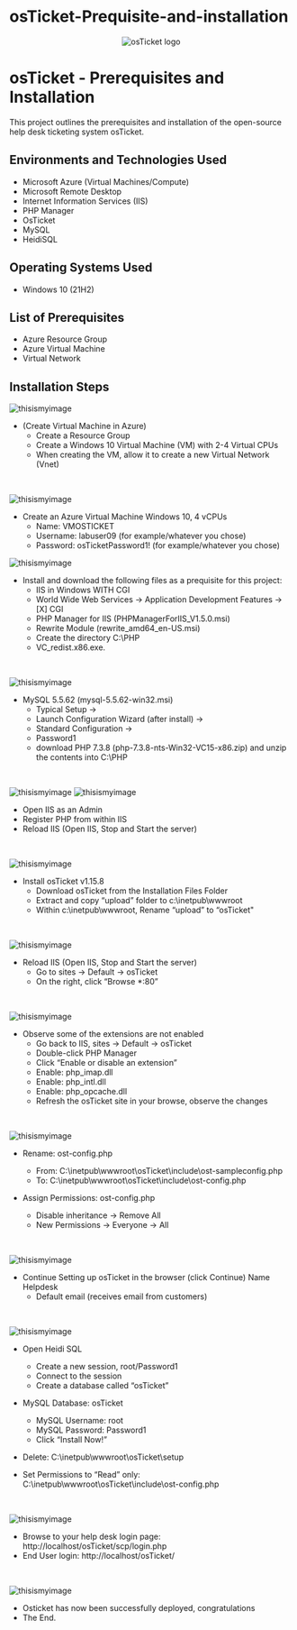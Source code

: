 # osTicket-Prequisite-and-installation
<p align="center">
<img src="https://i.imgur.com/Clzj7Xs.png" alt="osTicket logo"/>
</p>

<h1>osTicket - Prerequisites and Installation</h1>
This project outlines the prerequisites and installation of the open-source help desk ticketing system osTicket.<br />

<h2>Environments and Technologies Used</h2>

- Microsoft Azure (Virtual Machines/Compute)
- Microsoft Remote Desktop
- Internet Information Services (IIS)
- PHP Manager
- OsTicket
- MySQL
- HeidiSQL

<h2>Operating Systems Used </h2>

- Windows 10</b> (21H2)

<h2>List of Prerequisites</h2>

- Azure Resource Group
- Azure Virtual Machine
- Virtual Network

<h2>Installation Steps</h2>

<p>

![thisismyimage](https://github.com/ELIZABETHONAS/OsTicket-Prequisite-And-Installation/blob/main/1.png)
</p>
<p>

- (Create Virtual Machine in Azure)
   -  Create a Resource Group
   -  Create a Windows 10 Virtual Machine (VM) with 2-4 Virtual CPUs
   -  When creating the VM, allow it to create a new Virtual Network (Vnet)  
</p>
<br />

<p>
   
![thisismyimage](https://github.com/ELIZABETHONAS/OsTicket-Prequisite-And-Installation/blob/main/2.png?raw=true)
</p>
<p>

-  Create an Azure Virtual Machine Windows 10, 4 vCPUs
   -  Name: VMOSTICKET
   -  Username: labuser09 (for example/whatever you chose)
   -  Password: osTicketPassword1! (for example/whatever you chose)
<p>
   
![thisismyimage](https://github.com/ELIZABETHONAS/OsTicket-Prequisite-And-Installation/blob/main/3.png?raw=true)
</p>
<p>

-  Install and download the following files as a prequisite for this project: 
   -  IIS in Windows WITH CGI
   -  World Wide Web Services -> Application Development Features -> [X] CGI
   -  PHP Manager for IIS (PHPManagerForIIS_V1.5.0.msi)
   -  Rewrite Module (rewrite_amd64_en-US.msi)
   -  Create the directory C:\PHP
   -  VC_redist.x86.exe.
</p>
<br />


<p>
   
![thisismyimage](https://github.com/ELIZABETHONAS/OsTicket-Prequisite-And-Installation/blob/main/4.png?raw=true)
</p>
<p>

-  MySQL 5.5.62 (mysql-5.5.62-win32.msi)
     - Typical Setup ->
     - Launch Configuration Wizard (after install) ->
     - Standard Configuration ->
     - Password1
     - download PHP 7.3.8 (php-7.3.8-nts-Win32-VC15-x86.zip) and unzip the contents into C:\PHP
</p>
<br />

<p>
   
![thisismyimage](https://github.com/ELIZABETHONAS/OsTicket-Prequisite-And-Installation/blob/main/5.png?raw=true)
![thisismyimage](https://github.com/ELIZABETHONAS/OsTicket-Prequisite-And-Installation/blob/main/6.png?raw=true)   
</p>
<p>

-  Open IIS as an Admin
-  Register PHP from within IIS
-  Reload IIS (Open IIS, Stop and Start the server) 
</p>
<br />

<p>
   
![thisismyimage](https://github.com/ELIZABETHONAS/OsTicket-Prequisite-And-Installation/blob/main/7.png?raw=true)
</p>
<p>

-  Install osTicket v1.15.8
   -  Download osTicket from the Installation Files Folder
   -  Extract and copy “upload” folder to c:\inetpub\wwwroot
   -  Within c:\inetpub\wwwroot, Rename “upload” to “osTicket"
</p>
<br />

<p>
   
![thisismyimage](https://github.com/ELIZABETHONAS/OsTicket-Prequisite-And-Installation/blob/main/IMG_0033.png)
</p>
<p>

-  Reload IIS (Open IIS, Stop and Start the server)
   -  Go to sites -> Default -> osTicket
   -  On the right, click “Browse *:80”  
</p>
<br />

<p>
   
![thisismyimage](https://github.com/ELIZABETHONAS/OsTicket-Prequisite-And-Installation/blob/main/IMG_0032.png)
</p>
<p>

-  Observe some of the extensions are not enabled
   -  Go back to IIS, sites -> Default -> osTicket
   -  Double-click PHP Manager
   -  Click “Enable or disable an extension”
   -  Enable: php_imap.dll
   -  Enable: php_intl.dll
   -  Enable: php_opcache.dll
   -  Refresh the osTicket site in your browse, observe the changes

</p>
<br />

<p>
   
![thisismyimage](https://github.com/ELIZABETHONAS/OsTicket-Prequisite-And-Installation/blob/main/IMG_0036.png)
</p>
<p>
   
-  Rename: ost-config.php
   -  From: C:\inetpub\wwwroot\osTicket\include\ost-sampleconfig.php
   -  To: C:\inetpub\wwwroot\osTicket\include\ost-config.php

-  Assign Permissions: ost-config.php
   -  Disable inheritance -> Remove All
   -  New Permissions -> Everyone -> All

</p>
<br />

<p>
   
![thisismyimage](https://github.com/ELIZABETHONAS/OsTicket-Prequisite-And-Installation/blob/main/IMG_0035.png)
</p>
<p>

-  Continue Setting up osTicket in the browser (click Continue)
   Name Helpdesk
   -  Default email (receives email from customers)

</p>
<br />

<p>
   
![thisismyimage](https://github.com/ELIZABETHONAS/OsTicket-Prequisite-And-Installation/blob/main/IMG_0041.png)
</p>
<p>

-  Open Heidi SQL
   -  Create a new session, root/Password1
   -  Connect to the session
   -  Create a database called “osTicket”

-  MySQL Database: osTicket
   -  MySQL Username: root
   -  MySQL Password: Password1
   -  Click “Install Now!”
   
-    Delete: C:\inetpub\wwwroot\osTicket\setup
-    Set Permissions to “Read” only: C:\inetpub\wwwroot\osTicket\include\ost-config.php  
</p>
<br />

<p>

![thisismyimage](https://github.com/ELIZABETHONAS/OsTicket-Prequisite-And-Installation/blob/main/IMG_0038.png)
</p>
<p>

-    Browse to your help desk login page: http://localhost/osTicket/scp/login.php
-    End User login: http://localhost/osTicket/ 
</p>
<br />

<p>

![thisismyimage](https://github.com/ELIZABETHONAS/OsTicket-Prequisite-And-Installation/blob/main/IMG_0037.png)
</p>
<p>

-   Osticket has now been successfully deployed, congratulations
   -  The End.
</p>
<br />

